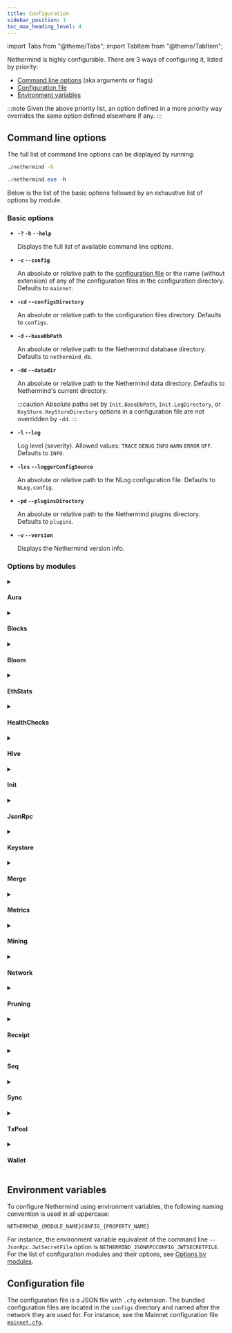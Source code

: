 ```yaml
---
title: Configuration
sidebar_position: 1
toc_max_heading_level: 4
---
```


import Tabs from "@theme/Tabs";
import TabItem from "@theme/TabItem";

Nethermind is highly configurable. There are 3 ways of configuring it, listed by priority:

- [Command line options](#command-line-options) (aka arguments or flags)
- [Configuration file](#configuration-file)
- [Environment variables](#environment-variables)

:::note
Given the above priority list, an option defined in a more priority way overrides the same option defined elsewhere if any.
:::

## Command line options

The full list of command line options can be displayed by running:

<Tabs groupId="os">
<TabItem value="linux-macos" label="Linux / macOS">

```bash
./nethermind -h
```

</TabItem>
<TabItem value="windows" label="Windows">

```powershell
./nethermind.exe -h
```

</TabItem>
</Tabs>

Below is the list of the basic options followed by an exhaustive list of options by module.

### Basic options

- **`-?` `-h` `--help`**

  Displays the full list of available command line options.

- **`-c` `--config`**

  An absolute or relative path to the [configuration file](#configuration-file) or the name (without extension) of any of the  configuration files in the configuration directory. Defaults to `mainnet`.

- **`-cd` `--configsDirectory`**

  An absolute or relative path to the configuration files directory. Defaults to `configs`.

- **`-d` `--baseDbPath`**

  An absolute or relative path to the Nethermind database directory. Defaults to `nethermind_db`.

- **`-dd` `--datadir`**

  An absolute or relative path to the Nethermind data directory. Defaults to Nethermind's current directory.

  :::caution
  Absolute paths set by `Init.BaseDbPath`, `Init.LogDirectory`, or `KeyStore.KeyStoreDirectory` options in a configuration file are not overridden by `-dd`.
  :::

- **`-l` `--log`**

  Log level (severity). Allowed values: `TRACE` `DEBUG` `INFO` `WARN` `ERROR` `OFF`. Defaults to `INFO`.

- **`-lcs` `--loggerConfigSource`**

  An absolute or relative path to the NLog configuration file. Defaults to `NLog.config`.

- **`-pd` `--pluginsDirectory`**

  An absolute or relative path to the Nethermind plugins directory. Defaults to `plugins`.

- **`-v` `--version`**

  Displays the Nethermind version info.

### Options by modules

<details>
<summary className="nd-details-heading">

#### Aura

</summary>
<p>

- **`--Aura.AllowAuRaPrivateChains`** `NETHERMIND_AURACONFIG_ALLOWAURAPRIVATECHAINS`

  Whether to allow private Aura-based chains only. Allowed values: `true` `false`. Defaults to `false`.

- **`--Aura.ForceSealing`** `NETHERMIND_AURACONFIG_FORCESEALING`

  Whether to seal empty blocks if mining. Allowed values: `true` `false`. Defaults to `true`.

- **`--Aura.Minimum2MlnGasPerBlockWhenUsingBlockGasLimitContract`** `NETHERMIND_AURACONFIG_MINIMUM2MLNGASPERBLOCKWHENUSINGBLOCKGASLIMITCONTRACT`

  Whether to use 2M gas if the contract returns less than that when using BlockGasLimitContractTransitions. Allowed values: `true` `false`. Defaults to `false`.

- **`--Aura.TxPriorityConfigFilePath`** `NETHERMIND_AURACONFIG_TXPRIORITYCONFIGFILEPATH`

  An absolute or relative path to the transaction priority rules file to use when selecting transactions from the transaction pool.

- **`--Aura.TxPriorityContractAddress`** `NETHERMIND_AURACONFIG_TXPRIORITYCONTRACTADDRESS`

  The address of the transaction priority contract to use when selecting transactions from the transaction pool.

</p>
</details>

<details>
<summary className="nd-details-heading">

#### Blocks

</summary>
<p>

- **`--Blocks.ExtraData`** `NETHERMIND_BLOCKSCONFIG_EXTRADATA`

  Block header extra data up to 32 bytes length. Defaults to `Nethermind`.

- **`--Blocks.MinGasPrice`** `NETHERMIND_BLOCKSCONFIG_MINGASPRICE`

  Minimum gas premium (price if before the London hard-fork) for transactions accepted by the block producer.
  Defaults to `1`.

- **`--Blocks.RandomizedBlocks`** `NETHERMIND_BLOCKSCONFIG_RANDOMIZEDBLOCKS`

  Whether to change the difficulty of the block randomly within the constraints. Used in NethDev only.
  Defaults to `false`.

- **`--Blocks.TargetBlockGasLimit`** `NETHERMIND_BLOCKSCONFIG_TARGETBLOCKGASLIMIT`

  The block gas limit that the block producer should try to reach in the fastest possible way based on the protocol rules. If not specified, then the miner should follow other miners.
  
</p>
</details>

<details>
<summary className="nd-details-heading">

#### Bloom

</summary>
<p>

- **`--Bloom.Index`** `NETHERMIND_BLOOMCONFIG_INDEX`

  Whether to use the Bloom index. The Bloom index speeds up the RPC log searches. Defaults to `true`.

- **`--Bloom.IndexLevelBucketSizes`** `NETHERMIND_BLOOMCONFIG_INDEXLEVELBUCKETSIZES`

  An array of multipliers for index levels. Can be tweaked per chain to boost performance. Defaults to `[4,8,8]`.

- **`--Bloom.Migration`** `NETHERMIND_BLOOMCONFIG_MIGRATION`

  Whether to migrate the previously downloaded blocks to Bloom index.
  Defaults to `false`.

- **`--Bloom.MigrationStatistics`** `NETHERMIND_BLOOMCONFIG_MIGRATIONSTATISTICS`

  Whether the migration statistics should be calculated and output. Defaults to `false`.
  
</p>
</details>

<details>
<summary className="nd-details-heading">

#### EthStats

</summary>
<p>

- **`--EthStats.Contact`** `NETHERMIND_ETHSTATSCONFIG_CONTACT`

  The node owner contact details displayed on Ethstats. Defaults to `hello@nethermind.io`.

- **`--EthStats.Enabled`** `NETHERMIND_ETHSTATSCONFIG_ENABLED`

  Whether to use Ethstats publishing. Allowed values: `true` `false`. Defaults to `false`.

- **`--EthStats.Name`** `NETHERMIND_ETHSTATSCONFIG_NAME`

  The node name displayed on Ethstats. Defaults to `Nethermind`.

- **`--EthStats.Secret`** `NETHERMIND_ETHSTATSCONFIG_SECRET`

  The Ethstats secret. Defaults to `secret`.

- **`--EthStats.Server`** `NETHERMIND_ETHSTATSCONFIG_SERVER`

  The Ethstats server URL. Defaults to `ws://localhost:3000/api`.
  
</p>
</details>

<details>
<summary className="nd-details-heading">

#### HealthChecks

</summary>
<p>

- **`--HealthChecks.Enabled`** `NETHERMIND_HEALTHCHECKSCONFIG_ENABLED`

  Whether to enable the health check. Defaults to `false`.

- **`--HealthChecks.LowStorageCheckAwaitOnStartup`** `NETHERMIND_HEALTHCHECKSCONFIG_LOWSTORAGECHECKAWAITONSTARTUP`

  Whether to check for low disk space on startup and suspend until enough space is available. Defaults to `false`.

- **`--HealthChecks.LowStorageSpaceShutdownThreshold`** `NETHERMIND_HEALTHCHECKSCONFIG_LOWSTORAGESPACESHUTDOWNTHRESHOLD`

  The percentage of available disk space below which Nethermind shuts down. `0` to disable. Defaults to `1`.

- **`--HealthChecks.LowStorageSpaceWarningThreshold`** `NETHERMIND_HEALTHCHECKSCONFIG_LOWSTORAGESPACEWARNINGTHRESHOLD`

  The percentage of available disk space below which a warning is displayed. `0` to disable. Defaults to `5`.

- **`--HealthChecks.MaxIntervalClRequestTime`** `NETHERMIND_HEALTHCHECKSCONFIG_MAXINTERVALCLREQUESTTIME`

  The max request interval, in seconds, in which the consensus client is assumed healthy. Defaults to `300`.

- **`--HealthChecks.MaxIntervalWithoutProcessedBlock`** `NETHERMIND_HEALTHCHECKSCONFIG_MAXINTERVALWITHOUTPROCESSEDBLOCK`

  The max interval, in seconds, in which the block processing is assumed healthy.

- **`--HealthChecks.MaxIntervalWithoutProducedBlock`** `NETHERMIND_HEALTHCHECKSCONFIG_MAXINTERVALWITHOUTPRODUCEDBLOCK`

  The max interval, in seconds, in which the block production is assumed healthy.

- **`--HealthChecks.PollingInterval`** `NETHERMIND_HEALTHCHECKSCONFIG_POLLINGINTERVAL`

  The health check updates polling interval, in seconds. Defaults to `5`.

- **`--HealthChecks.Slug`** `NETHERMIND_HEALTHCHECKSCONFIG_SLUG`

  The URL slug the health checks service is exposed at. Defaults to `/health`.

- **`--HealthChecks.UIEnabled`** `NETHERMIND_HEALTHCHECKSCONFIG_UIENABLED`

  Whether to enable the health checks UI. Defaults to `false`.

- **`--HealthChecks.WebhooksEnabled`** `NETHERMIND_HEALTHCHECKSCONFIG_WEBHOOKSENABLED`

  Whether to enable web hooks. Defaults to `false`.

- **`--HealthChecks.WebhooksPayload`** `NETHERMIND_HEALTHCHECKSCONFIG_WEBHOOKSPAYLOAD`

  An escaped JSON paylod to be sent to the web hook on failure.
  
  Defaults to:

  ```json
  {
    "attachments": [
      {
        "color": "#FFCC00",
        "pretext": "Health Check Status :warning:",
        "fields": [
          {
            "title": "Details",
            "value": "More details available at /healthchecks-ui",
            "short": false
          },
          {
            "title": "Description",
            "value": "[[DESCRIPTIONS]]",
            "short": false
          }
        ]
      }
    ]
  }
  ```

- **`--HealthChecks.WebhooksRestorePayload`** `NETHERMIND_HEALTHCHECKSCONFIG_WEBHOOKSRESTOREPAYLOAD`

  An escaped JSON paylod to be sent to the web hook on recovery.

  Defaults to:

  ```json
  {
    "attachments": [
      {
        "color": "#36a64f",
        "pretext": "Health Check Status :+1:",
        "fields": [
          {
            "title": "Details",
            "value": "More details available at /healthchecks-ui",
            "short": false
          },
          {
            "title": "description",
            "value": "The HealthCheck [[LIVENESS]] is recovered. All is up and running",
            "short": false
          }
        ]
      }
    ]
  }
  ```

- **`--HealthChecks.WebhooksUri`** `NETHERMIND_HEALTHCHECKSCONFIG_WEBHOOKSURI`

  The web hook URL.
  
</p>
</details>

<details>
<summary className="nd-details-heading">

#### Hive

</summary>
<p>

- **`--Hive.BlocksDir`** `NETHERMIND_HIVECONFIG_BLOCKSDIR`

  An absolute or relative path to the directory with additional blocks. Defaults to `/blocks`.

- **`--Hive.BlocksDir`** `NETHERMIND_HIVECONFIG_CHAINFILE`

  An absolute or relative path to the test chain spec file. Defaults to `/chain.rlp`.

- **`--Hive.Enabled`** `NETHERMIND_HIVECONFIG_ENABLED`

  Whether to enable Hive for debugging. Defaults to `false`.

- **`--Hive.GenesisFilePath`** `NETHERMIND_HIVECONFIG_GENESISFILEPATH`

  An absolute or relative path to the genesis block file. Defaults to `/genesis.json`.

- **`--Hive.KeysDir`** `NETHERMIND_HIVECONFIG_KEYSDIR`

  An absolute or relative path to the keystore directory. Defaults to `/keys`.

</p>
</details>

<details>
<summary className="nd-details-heading">

#### Init

</summary>
<p>

 - **`--Init.AutoDump`** `NETHERMIND_INITCONFIG_AUTODUMP`

  Auto-dump on bad blocks for diagnostics. Allowed values: `None` `Receipts` `Parity` `Geth` `All`.
  Defaults to `Receipts`.

- **`--Init.BaseDbPath`** `NETHERMIND_INITCONFIG_BASEDBPATH`

  An absolute or relative path for all Nethermind databases.
  Defaults to `db`.

- **`--Init.ChainSpecPath`** `NETHERMIND_INITCONFIG_CHAINSPECPATH`

  An absolute or relative path to the chain spec file.
  Defaults to `chainspec/foundation.json`.

- **`--Init.DiagnosticMode`** `NETHERMIND_INITCONFIG_DIAGNOSTICMODE`

  Diagnostic mode. Defaults to `None`.

  Allowed values:

    - `None`
    - `MemDb`: Use an in-memory database
    - `ReadOnlyDb`: Use a read-only database
    - `RpcDb`: Use a remote database
    - `VerifyRewards`: Scan rewards for blocks and genesis
    - `VerifySupply`: Scan and sum supply for all accounts
    - `VerifyTrie`: Verify whether the full state is stored

- **`--Init.DiscoveryEnabled`** `NETHERMIND_INITCONFIG_DISCOVERYENABLED`

  If `false`, Nethermind doesn't look for other nodes beyond the bootnodes specified.
  Defaults to `true`.

- **`--Init.EnableUnsecuredDevWallet`** `NETHERMIND_INITCONFIG_ENABLEUNSECUREDDEVWALLET`

  If `true`, enables the in-app wallet/keystore. Defaults to `false`.

- **`--Init.GenesisHash`** `NETHERMIND_INITCONFIG_GENESISHASH`

  The hash of the genesis block. If not specified, the genesis block validity is not checked which is useful in the case of ad hoc test/private networks.

- **`--Init.HiveChainSpecPath`** `NETHERMIND_INITCONFIG_HIVECHAINSPECPATH`

  An absolute or relative path to the chain spec file for Hive tests.
  Defaults to `chainspec/test.json`.

- **`--Init.IsMining`** `NETHERMIND_INITCONFIG_ISMINING`

  If `true`, Nethermind seals/mines new blocks. Defaults to `false`.

- **`--Init.KeepDevWalletInMemory`** `NETHERMIND_INITCONFIG_KEEPDEVWALLETINMEMORY`

  If `true`, any account created is valid for the current session only and deleted on Nethermind shutdown.
  Defaults to `false`.

- **`--Init.KzgSetupPath`** `NETHERMIND_INITCONFIG_KZGSETUPPATH`

  An absolute or relative path to KZG trusted setup file.

- **`--Init.LogDirectory`** `NETHERMIND_INITCONFIG_LOGDIRECTORY`

  An absolute or relative path to Nethermind logs directory. Defaults to `logs`.

- **`--Init.LogFileName`** `NETHERMIND_INITCONFIG_LOGFILENAME`

  Name of the log file. Defaults to `log.txt`.

- **`--Init.LogRules`** `NETHERMIND_INITCONFIG_LOGRULES`

  The logs format as `LogPath:LogLevel;*`.

- **`--Init.MemoryHint`** `NETHERMIND_INITCONFIG_MEMORYHINT`

  A hint on the max memory limit, in bytes, to configure the database and networking memory allocations.

- **`--Init.PeerManagerEnabled`** `NETHERMIND_INITCONFIG_PEERMANAGERENABLED`

  If `false`, Nethermind doesn't download/process new blocks. Defaults to `true`.

- **`--Init.RpcDbUrl`** `NETHERMIND_INITCONFIG_RPCDBURL`

  The URL of the remote node used as a database source when `--Init.DiagnosticMode` is set to `RpcDb`.

- **`--Init.StaticNodesPath`** `NETHERMIND_INITCONFIG_STATICNODESPATH`

  An absolute or relative path to the static nodes file. Defaults to `Data/static-nodes.json`.

- **`--Init.WebSocketsEnabled`** `NETHERMIND_INITCONFIG_WEBSOCKETSENABLED`

  Whether to enable WebSocket service for the defaut JSON-RPC port on startup. Defaults to `true`.

</p>
</details>

<details>
<summary className="nd-details-heading">

#### JsonRpc

</summary>
<p>

- **`--JsonRpc.AdditionalRpcUrls`** `NETHERMIND_JSONRPCCONFIG_ADDITIONALRPCURLS`

  A JSON array of additional RPC URLs to listen at with protocol and JSON-RPC module list.
  For instance, `[http://localhost:8546|http;ws|eth;web3]`.

- **`--JsonRpc.BufferResponses`** `NETHERMIND_JSONRPCCONFIG_BUFFERRESPONSES`

  Buffer responses before sending them. This allows using of `Content-Length` instead of `Transfer-Encoding: chunked`. Note that it may degrade performance on large responses. The max buffered response length is 2GB. Chunked responses can be larger.
  Defaults to `false`.

- **`--JsonRpc.CallsFilterFilePath`** `NETHERMIND_JSONRPCCONFIG_CALLSFILTERFILEPATH`

  An absolute or relative path to the file with the list of new-line-separated JSON-RPC calls. If specified, only the calls from the file are allowed.

- **`--JsonRpc.Enabled`** `NETHERMIND_JSONRPCCONFIG_ENABLED`

  Whether to enable the JSON-RPC service. Defaults to `false`.

- **`--JsonRpc.EnabledModules`** `NETHERMIND_JSONRPCCONFIG_ENABLEDMODULES`

  A JSON array of JSON-RPC modules to enable.

  Built-in modules:

  - `admin`
  - `client`
  - `debug`
  - `engine`
  - `eth` default
  - `evm`
  - `health` default
  - `net` default
  - `parity` default
  - `personal` default
  - `proof` default
  - `rpc` default
  - `subscribe` default
  - `trace` default
  - `txpool` default
  - `web3` default

- **`--JsonRpc.EngineHost`** `NETHERMIND_JSONRPCCONFIG_ENGINEHOST`

  The Engine API host. Defaults to `127.0.0.1`.

- **`--JsonRpc.EnginePort`** `NETHERMIND_JSONRPCCONFIG_ENGINEPORT`

  The Engine API port.

- **`--JsonRpc.EthModuleConcurrentInstances`** `NETHERMIND_JSONRPCCONFIG_ETHMODULECONCURRENTINSTANCES`

  The number of concurrent instances for non-sharable calls:
  - `eth_call`
  - `eth_estimateGas`
  - `eth_getLogs`
  - `eth_newBlockFilter`
  - `eth_newFilter`
  - `eth_newPendingTransactionFilter`
  - `eth_uninstallFilter`
  
  This limits the load on the CPU and IO to reasonable levels. If the limit is exceeded, HTTP 503 is returned along with JSON-RPC error. Defaults to the number of logical processors.

- **`--JsonRpc.GasCap`** `NETHERMIND_JSONRPCCONFIG_GASCAP`

  The gas limit for `eth_call` and `eth_estimateGas`. Defaults to `100000000`.

- **`--JsonRpc.Host`** `NETHERMIND_JSONRPCCONFIG_HOST`

  The JSON-RPC service host. Defaults to `127.0.0.1`.

- **`--JsonRpc.IpcUnixDomainSocketPath`** `NETHERMIND_JSONRPCCONFIG_IPCUNIXDOMAINSOCKETPATH`

  The path to connect a UNIX domain socket over.

- **`--JsonRpc.JwtSecretFile`** `NETHERMIND_JSONRPCCONFIG_JWTSECRETFILE`

  An absolute or relative path to the JWT secret file required for authentication. Defaults to `keystore/jwt-secret`.

- **`--JsonRpc.MaxBatchResponseBodySize`** `NETHERMIND_JSONRPCCONFIG_MAXBATCHRESPONSEBODYSIZE`

  The max batch size limit for batched JSON-RPC calls. Defaults to `1024`.

- **`--JsonRpc.MaxLoggedRequestParametersCharacters`** `NETHERMIND_JSONRPCCONFIG_MAXLOGGEDREQUESTPARAMETERSCHARACTERS`

  The max number of characters of a JSON-RPC request parameter printing to the log.

- **`--JsonRpc.MaxRequestBodySize`** `NETHERMIND_JSONRPCCONFIG_MAXREQUESTBODYSIZE`

  The max length of HTTP request body, in bytes. Defaults to `30000000`.

- **`--JsonRpc.MethodsLoggingFiltering`** `NETHERMIND_JSONRPCCONFIG_METHODSLOGGINGFILTERING`

  An array of the method names not to log. Defaults to:
  
  - `engine_newPayloadV1`
  - `engine_newPayloadV2`
  - `engine_newPayloadV3`
  - `engine_forkchoiceUpdatedV1`
  - `engine_forkchoiceUpdatedV2`

- **`--JsonRpc.Port`** `NETHERMIND_JSONRPCCONFIG_PORT`

  The JSON-RPC service HTTP port. Defaults to `8545`.

- **`--JsonRpc.ReportIntervalSeconds`** `NETHERMIND_JSONRPCCONFIG_REPORTINTERVALSECONDS`

  The interval, in seconds, between the JSON-RPC stats report log. Defaults to `300`.

- **`--JsonRpc.RpcRecorderBaseFilePath`** `NETHERMIND_JSONRPCCONFIG_RPCRECORDERBASEFILEPATH`

  An absolute or relative path to the base file for diagnostic recording. Defaults to `logs/rpc.{counter}.txt`.

- **`--JsonRpc.RpcRecorderState`** `NETHERMIND_JSONRPCCONFIG_RPCRECORDERSTATE`

  The diagnostic recording mode. Allowed values: `None` `Request` `Response` `All`. Defaults to `None`.

- **`--JsonRpc.Timeout`** `NETHERMIND_JSONRPCCONFIG_TIMEOUT`

  The request timeout, in milliseconds. Defaults to `20000`.

- **`--JsonRpc.WebSocketsPort`** `NETHERMIND_JSONRPCCONFIG_WEBSOCKETSPORT`

  The JSON-RPC service WebSockets port. Defaults to `8545`.

</p>
</details>

<details>
<summary className="nd-details-heading">

#### Keystore

</summary>
<p>

- **`--Keystore.BlockAuthorAccount`** `NETHERMIND_KEYSTORECONFIG_BLOCKAUTHORACCOUNT`

  An account to use as the block author (coinbase).

- **`--Keystore.Cipher`** `NETHERMIND_KEYSTORECONFIG_CIPHER`

  See [Web3 secret storage definition][web3-secret-storage]. Defaults to `aes-128-ctr`.

- **`--Keystore.EnodeAccount`** `NETHERMIND_KEYSTORECONFIG_ENODEACCOUNT`

  An account to use for networking (enode). If neither this nor the `--Keystore.EnodeKeyFile` option is specified, the key is autogenerated in `node.key.plain` file.

- **`--Keystore.EnodeKeyFile`** `NETHERMIND_KEYSTORECONFIG_ENODEKEYFILE`

  A path to the key file to use by for networking (enode). If neither this nor the `--Keystore.EnodeAccount` is specified, the key is autogenerated in `node.key.plain` file.

- **`--Keystore.IVSize`** `NETHERMIND_KEYSTORECONFIG_IVSIZE`

  See [Web3 secret storage definition][web3-secret-storage]. Defaults to `16`.

- **`--Keystore.Kdf`** `NETHERMIND_KEYSTORECONFIG_KDF`

  See [Web3 secret storage definition][web3-secret-storage]. Defaults to `scrypt`.

- **`--Keystore.KdfparamsDklen`** `NETHERMIND_KEYSTORECONFIG_KDFPARAMSDKLEN`

  See [Web3 secret storage definition][web3-secret-storage]. Defaults to `32`.

- **`--Keystore.KdfparamsN`** `NETHERMIND_KEYSTORECONFIG_KDFPARAMSN`

  See [Web3 secret storage definition][web3-secret-storage]. Defaults to `262144`.

- **`--Keystore.KdfparamsP`** `NETHERMIND_KEYSTORECONFIG_KDFPARAMSP`

  See [Web3 secret storage definition][web3-secret-storage]. Defaults to `1`.

- **`--Keystore.KdfparamsR`** `NETHERMIND_KEYSTORECONFIG_KDFPARAMSR`

  See [Web3 secret storage definition][web3-secret-storage]. Defaults to `8`.

- **`--Keystore.KdfparamsSaltLen`** `NETHERMIND_KEYSTORECONFIG_KDFPARAMSSALTLEN`

  See [Web3 secret storage definition][web3-secret-storage]. Defaults to `32`.

- **`--Keystore.KeyStoreDirectory`** `NETHERMIND_KEYSTORECONFIG_KEYSTOREDIRECTORY`

  A path to the keystore directory. Defaults to `keystore`.

- **`--Keystore.KeyStoreEncoding`** `NETHERMIND_KEYSTORECONFIG_KEYSTOREENCODING`

  See [Web3 secret storage definition][web3-secret-storage]. Defaults to `UTF-8`.

- **`--Keystore.PasswordFiles`** `NETHERMIND_KEYSTORECONFIG_PASSWORDFILES`

  An array of password files paths used to unlock the accounts set with `--Keystore.UnlockAccounts`.

- **`--Keystore.Passwords`** `NETHERMIND_KEYSTORECONFIG_PASSWORDS`

  An array of passwords used to unlock the accounts set with `--Keystore.UnlockAccounts`.

- **`--Keystore.SymmetricEncrypterBlockSize`** `NETHERMIND_KEYSTORECONFIG_SYMMETRICENCRYPTERBLOCKSIZE`

  See [Web3 secret storage definition][web3-secret-storage]. Defaults to `128`.

- **`--Keystore.SymmetricEncrypterKeySize`** `NETHERMIND_KEYSTORECONFIG_SYMMETRICENCRYPTERKEYSIZE`

  See [Web3 secret storage definition][web3-secret-storage]. Defaults to `128`.

- **`--Keystore.TestNodeKey`** `NETHERMIND_KEYSTORECONFIG_TESTNODEKEY`

  A plaintext private key to use for testing purposes.

- **`--Keystore.UnlockAccounts`** `NETHERMIND_KEYSTORECONFIG_UNLOCKACCOUNTS`

  An array of accounts to unlock on startup using passwords either in `--Keystore.PasswordFiles` and `--Keystore.Passwords`.

</p>
</details>

<details>
<summary className="nd-details-heading">

#### Merge

</summary>
<p>

- **`--Merge.BuilderRelayUrl`** `NETHERMIND_MERGECONFIG_BUILDERRELAYURL`

  The URL of a builder relay. If specified, blocks are sent to the relay.

- **`--Merge.CollectionsPerDecommit`** `NETHERMIND_MERGECONFIG_COLLECTIONSPERDECOMMIT`

  Request the garbage collector (GC) to release process memory back to the OS.
  Allowed values: `-1` to disable, `0` to release every time, and any positive meaning realising memory after that many Engine API calls. Defaults to `75`.

- **`--Merge.CompactMemory`** `NETHERMIND_MERGECONFIG_COMPACTMEMORY`

  Reduce the process memory usage. Allowed values: `No` `Yes` `Full` (compacts LOH when `--Merge.SweepMemory Gen2`). Defaults to `Yes`.

- **`--Merge.Enabled`** `NETHERMIND_MERGECONFIG_ENABLED`

  Whether to enable the Merge hard-fork. Defaults to `true`.

- **`--Merge.FinalTotalDifficulty`** `NETHERMIND_MERGECONFIG_FINALTOTALDIFFICULTY`

  The total difficulty of the last PoW block. Must be greater than or equal to the terminal total difficulty (TTD).

- **`--Merge.PrioritizeBlockLatency`** `NETHERMIND_MERGECONFIG_PRIORITIZEBLOCKLATENCY`

  Reduce block latency by disabling garbage collection during Engine API calls. Defaults to `true`.

- **`--Merge.SweepMemory`** `NETHERMIND_MERGECONFIG_SWEEPMEMORY`

  Reduce memory usage by forcing garbage collection (GC) between Engine API calls. Allowed values: `NoGc` `Gen0` `Gen1` `Gen2`.
  Defaults to `Gen1`.

- **`--Merge.TerminalBlockHash`** `NETHERMIND_MERGECONFIG_TERMINALBLOCKHASH`

  The terminal PoW block hash used for transition.

- **`--Merge.TerminalBlockNumber`** `NETHERMIND_MERGECONFIG_TERMINALBLOCKNUMBER`

  The terminal PoW block number used for transition.

- **`--Merge.TerminalTotalDifficulty`** `NETHERMIND_MERGECONFIG_TERMINALTOTALDIFFICULTY`

  The terminal total difficulty (TTD) used for transition.

</p>
</details>

<details>
<summary className="nd-details-heading">

#### Metrics

</summary>
<p>

- **`--Metrics.CountersEnabled`** `NETHERMIND_METRICSCONFIG_COUNTERSENABLED`

  Whether to publish metrics using .NET diagnostics that can be collected with dotnet-counters. Allowed values: `true` `false`. Defaults to `false`.

- **`--Metrics.Enabled`** `NETHERMIND_METRICSCONFIG_ENABLED`

  Whether to publish various metrics to Prometheus Pushgateway at a given interval. Allowed values: `true` `false`. Defaults to `false`.

- **`--Metrics.EnableDbSizeMetrics`** `NETHERMIND_METRICSCONFIG_ENABLEDBSIZEMETRICS`

  Whether to publish database size metrics. Allowed values: `true` `false`. Defaults to `true`.

- **`--Metrics.ExposePort`** `NETHERMIND_METRICSCONFIG_EXPOSEPORT`

  The port to expose Prometheus metrics at.

- **`--Metrics.IntervalSeconds`** `NETHERMIND_METRICSCONFIG_INTERVALSECONDS`

  The frequency of pushing metrics to Prometheus, in seconds. Defaults to `5`.

- **`--Metrics.NodeName`** `NETHERMIND_METRICSCONFIG_NODENAME`

  The name to display on the Grafana dashboard. Defaults to `Nethermind`.

- **`--Metrics.PushGatewayUrl`** `NETHERMIND_METRICSCONFIG_PUSHGATEWAYURL`

  The Prometheus Pushgateway instance URL.

</p>
</details>

<details>
<summary className="nd-details-heading">

#### Mining

</summary>
<p>

- **`--Mining.Enabled`** `NETHERMIND_MININGCONFIG_ENABLED`

  Whether to produce blocks. Defaults to `false`.

</p>
</details>

<details>
<summary className="nd-details-heading">

#### Network

</summary>
<p>

- **`--Network.Bootnodes`** `NETHERMIND_NETWORKCONFIG_BOOTNODES`

  Bootnodes.

- **`--Network.DiagTracerEnabled`** `NETHERMIND_NETWORKCONFIG_DIAGTRACERENABLED`

  Whether to enable a verbose diagnostic tracing. Allowed values: `true` `false`. Defaults to `false`.
  
- **`--Network.DiscoveryDns`** `NETHERMIND_NETWORKCONFIG_DISCOVERYDNS`

  Use tree is available through a DNS name. For the default of `{chainName}.ethdisco.net`, leave unspecified.
  
- **`--Network.EnableUPnP`** `NETHERMIND_NETWORKCONFIG_ENABLEUPNP`

  Whether to enable automatic port forwarding via UPnP. Defaults to `false`.
  
- **`--Network.ExternalIp`** `NETHERMIND_NETWORKCONFIG_LOCALIP`

  The external IP. Use only when the external IP cannot be resolved automatically.
  
- **`--Network.LocalIp`** `NETHERMIND_NETWORKCONFIG_LOCALIP`

  The local IP. Use only when the local IP cannot be resolved automatically.
  
- **`--Network.MaxActivePeers`** `NETHERMIND_NETWORKCONFIG_MAXACTIVEPEERS`

  The max allowed number of connected peers. Defaults to `50`.
  
- **`--Network.MaxNettyArenaCount`** `NETHERMIND_NETWORKCONFIG_MAXNETTYARENACOUNT`

  The maximum DotNetty arena count. Increasing this on a high-core CPU without increasing the memory budget may reduce chunk size so much that it causes a huge memory allocation. Defaults to `8`.
  
- **`--Network.NettyArenaOrder`** `NETHERMIND_NETWORKCONFIG_NETTYARENAORDER`

  The size of the DotNetty arena order. `-1` to depend on the memory hint. Defaults to `-1`.
  
- **`--Network.OnlyStaticPeers`** `NETHERMIND_NETWORKCONFIG_ONLYSTATICPEERS`

  Whether to use static peers only. Defaults to `false`.
  
- **`--Network.P2PPort`** `NETHERMIND_NETWORKCONFIG_P2PPORT`

  The TCP port for incoming P2P connections. Defaults to `30303`.
  
- **`--Network.PriorityPeersMaxCount`** `NETHERMIND_NETWORKCONFIG_PRIORITYPEERSMAXCOUNT`

  The max number of priority peers. Can be overridden by a plugin. Defaults to `0`.
  
- **`--Network.StaticPeers`** `NETHERMIND_NETWORKCONFIG_STATICPEERS`

  A list of peers to keep connection for. Static peers are affected by `--Network.MaxActivePeers`.
  
</p>
</details>

<details>
<summary className="nd-details-heading">

#### Pruning

</summary>
<p>

- **`--Pruning.AvailableSpaceCheckEnabled`** `NETHERMIND_PRUNINGCONFIG_AVAILABLESPACECHECKENABLED`

  Whether to enables available disk space check. Allowed values: `true` `false`. Defaults to `true`.

- **`--Pruning.CacheMb`** `NETHERMIND_PRUNINGCONFIG_CACHEMB`

  The in-memory cache size, in MB. The bigger the cache size, the bigger the disk space savings. Defaults to `1024`.

- **`--Pruning.FullPruningCompletionBehavior`** `NETHERMIND_PRUNINGCONFIG_FULLPRUNINGCOMPLETIONBEHAVIOR`

  The behavior after pruning completion. Defaults to `None`.

  Allowed values:

  - `None`: Do nothing.
  - `ShutdownOnSuccess`: Shut Nethermind down if pruning has succeeded but leave it running if failed.
  - `AlwaysShutdown`: Shut Nethermind down when pruning completes, regardless of its status.

- **`--Pruning.FullPruningDisableLowPriorityWrites`** `NETHERMIND_PRUNINGCONFIG_FULLPRUNINGDISABLELOWPRIORITYWRITES`

  Whether to disable low-priority for pruning writes. Full pruning uses low-priority write operations to prevent blocking block processing. If block processing is not high-priority, set this option to `true` for faster pruning. Allowed values: `true` `false`. Defaults to `false`.

- **`--Pruning.FullPruningMaxDegreeOfParallelism`** `NETHERMIND_PRUNINGCONFIG_FULLPRUNINGMAXDEGREEOFPARALLELISM`

  The max number of parallel tasks that can be used by full pruning. Defaults to `0`.

  Allowed values:
  
  - `-1` to use the number of logical processors
  - `0` to use 25% of logical processors
  - `1` to run on single thread.
  
  The recommended value depends on the type of the node. If the node needs to be responsive (serves for RPC or validator), then the recommended value is `0` or `-1`. If the node doesn't have many other responsibilities but needs to be able to follow the chain reliably without any delays and produce live logs, the `0` or `1` is recommended. If the node doesn't have to be responsive, has very fast I/O (like NVMe) and the shortest pruning time is to be achieved, then `-1` is recommended.

- **`--Pruning.FullPruningMemoryBudgetMb`** `NETHERMIND_PRUNINGCONFIG_FULLPRUNINGMEMORYBUDGETMB`

  The memory budget, in MB, used for the trie visit. Increasing this value significantly reduces the IOPS requirement at the expense of memory usage. `0` to disable. Defaults to `4000`.

- **`--Pruning.FullPruningMinimumDelayHours`** `NETHERMIND_PRUNINGCONFIG_FULLPRUNINGMINIMUMDELAYHOURS`

  The minimum delay, in hours, between full pruning operations not to exhaust disk writes. Defaults to `240`.

- **`--Pruning.FullPruningThresholdMb`** `NETHERMIND_PRUNINGCONFIG_FULLPRUNINGTHRESHOLDMB`

  The threshold, in MB, to trigger full pruning. Depends on `--Pruning.Mode` and `--Pruning.FullPruningTrigger`. Defaults to `256000`.

- **`--Pruning.FullPruningTrigger`** `NETHERMIND_PRUNINGCONFIG_FULLPRUNINGTRIGGER`

  The full pruning trigger. Defaults to `Manual`.

  Allowed values:

  - `Manual`: Triggered manually.
  - `StateDbSize`: Trigger when the state DB size is above the threshold.
  - `VolumeFreeSpace`: Trigger when the free disk space where the state DB is stored is below the threshold.

- **`--Pruning.Mode`** `NETHERMIND_PRUNINGCONFIG_MODE`

  The pruning mode. Defaults to `Hybrid`.

  Allowed values:

  - `None`: No pruning (full archive)
  - `Memory`: In-memory pruning
  - `Full`: Full pruning
  - `Hybrid`: Combined in-memory and full pruning

- **`--Pruning.PersistenceInterval`** `NETHERMIND_PRUNINGCONFIG_PERSISTENCEINTERVAL`

  The block persistence frequency. If set to `N`, it caches after each `Nth` block even if not required by cache memory usage. Defaults to `8192`.

</p>
</details>

<details>
<summary className="nd-details-heading">

#### Receipt

</summary>
<p>

- **`--Receipt.CompactReceiptStore`** `NETHERMIND_RECEIPTCONFIG_COMPACTRECEIPTSTORE`

  Whether to compact receipts database size at the expense of RPC performance. Allowed values: `true` `false`. Defaults to `true`.

- **`--Receipt.CompactTxIndex`** `NETHERMIND_RECEIPTCONFIG_COMPACTTXINDEX`

  Whether to compact receipts transaction index database size at the expense of RPC performance. Allowed values: `true` `false`. Defaults to `true`.

- **`--Receipt.ReceiptsMigration`** `NETHERMIND_RECEIPTCONFIG_RECEIPTSMIGRATION`

  Whether to migrate the receipts database to the new schema. Allowed values: `true` `false`. Defaults to `false`.

- **`--Receipt.StoreReceipts`** `NETHERMIND_RECEIPTCONFIG_STORERECEIPTS`

  Whether to store receipts after a new block is processed. This setting is independent from downloading receipts in fast sync mode. Allowed values: `true` `false`. Defaults to `true`.

- **`--Receipt.TxLookupLimit`** `NETHERMIND_RECEIPTCONFIG_TXLOOKUPLIMIT`

  The number of recent blocks to maintain transaction index for. `0` to never remove indices, `-1` to never index. Defaults to `2350000`.

</p>
</details>

<details>
<summary className="nd-details-heading">

#### Seq

</summary>
<p>

- **`--Seq.ApiKey`** `NETHERMIND_SEQCONFIG_APIKEY`

  The Seq API key.

- **`--Seq.MinLevel`** `NETHERMIND_SEQCONFIG_MINLEVEL`

  The min log level to sent to Seq. Defauls to `Off`.

- **`--Seq.ServerUrl`** `NETHERMIND_SEQCONFIG_SERVERURL`

  The Seq instance URL.


</p>
</details>

<details>
<summary className="nd-details-heading">

#### Sync

</summary>
<p>

- **`--Sync.AncientBodiesBarrier`** `NETHERMIND_SYNCCONFIG_ANCIENTBODIESBARRIER`

  The earliest body downloaded in fast sync when `--Sync.DownloadBodiesInFastSync true`. The actual value is determined from `max(1, min(PivotNumber, AncientBodiesBarrier))`.

</p>
</details>

<details>
<summary className="nd-details-heading">

#### TxPool

</summary>
<p>

- **`--TxPool.GasLimit`** `NETHERMIND_TXPOOLCONFIG_GASLIMIT`

  The max transaction gas allowed.

- **`--TxPool.HashCacheSize`** `NETHERMIND_TXPOOLCONFIG_HASHCACHESIZE`

  The max number of cached hashes of already known transactions. Set automatically by the memory hint. Defaults to `524288`.

- **`--TxPool.PeerNotificationThreshold`** `NETHERMIND_TXPOOLCONFIG_PEERNOTIFICATIONTHRESHOLD`

  The average percentage of transaction hashes from persistent broadcast sent to a peer together with hashes of the last added transactions. Defaults to `5`.

- **`--TxPool.ReportMinutes`** `NETHERMIND_TXPOOLCONFIG_REPORTMINUTES`

  The current transaction pool state reporting interval, in minutes.

- **`--TxPool.HashCacheSize`** `NETHERMIND_TXPOOLCONFIG_HASHCACHESIZE`

  The max number of cached hashes of already known transactions. Set automatically by the memory hint. Defaults to `524288`.

- **`--TxPool.Size`** `NETHERMIND_TXPOOLCONFIG_SIZE`

  The max number of transactions held in the mempool (the more transactions in the mempool, the more memory used). Defaults to `2048`.

</p>
</details>

<details>
<summary className="nd-details-heading">

#### Wallet

</summary>
<p>

- **`--Wallet.DevAccounts`** `NETHERMIND_WALLETCONFIG_DEVACCOUNTS`

  The number of autogenerated dev accounts to work with. Dev accounts have private keys from `00...01` to `00...n`. Defaults to `10`.

</p>
</details>

## Environment variables

To configure Nethermind using environment variables, the following naming convention is used in all uppercase:

```text
NETHERMIND_{MODULE_NAME}CONFIG_{PROPERTY_NAME}
```
For instance, the environment variable equivalent of the command line `--JsonRpc.JwtSecretFile` option is `NETHERMIND_JSONRPCCONFIG_JWTSECRETFILE`. For the list of configuration modules and their options, see [Options by modules](#options-by-modules).

## Configuration file

The configuration file is a JSON file with `.cfg` extension. The bundled configuration files are located in the `configs` directory and named after the network they are used for. For instance, see the Mainnet configuration file [`mainnet.cfg`](https://github.com/NethermindEth/nethermind/blob/master/src/Nethermind/Nethermind.Runner/configs/mainnet.cfg).

[web3-secret-storage]: https://ethereum.org/en/developers/docs/data-structures-and-encoding/web3-secret-storage
